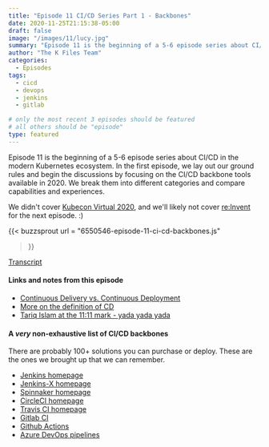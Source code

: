 ```yaml
---
title: "Episode 11 CI/CD Series Part 1 - Backbones"
date: 2020-11-25T21:15:38-05:00
draft: false
image: "/images/11/lucy.jpg"
summary: "Episode 11 is the beginning of a 5-6 episode series about CI/CD in the modern Kubernetes ecosystem."
author: "The K Files Team"
categories: 
  - Episodes
tags:
  - cicd
  - devops
  - jenkins
  - gitlab

# only the most recent 3 episodes should be featured
# all others should be "episode"
type: featured
---
```


Episode 11 is the beginning of a 5-6 episode series about CI/CD in the modern Kubernetes ecosystem. In the first episode, we lay out our ground rules and begin the discussions by focusing on the CI/CD backbone tools available in 2020. We break them into different categories and compare capabilities and experiences.

We didn't cover [Kubecon Virtual 2020](https://events.linuxfoundation.org/kubecon-cloudnativecon-north-america/), and we'll likely not cover [re:Invent](https://reinvent.awsevents.com/) for the next episode. :) 

{{< buzzsprout 
url = "6550546-episode-11-ci-cd-backbones.js"
>}}

[Transcript](/transcripts/episode-11-cicd_otter.ai.srt)

#### Links and notes from this episode

* [Continuous Delivery vs. Continuous Deployment](https://www.google.com/url?q=https://www.atlassian.com/continuous-delivery/principles/continuous-integration-vs-delivery-vs-deployment&sa=D&ust=1606874742997000&usg=AOvVaw3VsShk1wvxydiqbhpFyD-Z)
* [More on the definition of CD](https://www.plutora.com/blog/continuous-integration-continuous-delivery-continuous-deployment)
* [Tariq Islam at the 11:11 mark - yada yada yada](https://www.youtube.com/watch?v=O6kRqnfsBEc)

#### A _very_ non-exhaustive list of CI/CD backbones

There are probably 100+ solutions you can purchase or deploy. These are the ones we brought up that we can remember.

* [Jenkins homepage](https://www.jenkins.io/)
* [Jenkins-X homepage](https://jenkins-x.io/)
* [Spinnaker homepage](https://spinnaker.io/)
* [CircleCI homepage](https://circleci.com/enterprise-trial-install/?utm_source=gb&utm_medium=SEM&utm_campaign=SEM-gb-200-Eng-ni&utm_content=SEM-gb-200-Eng-ni-CircleCI&gclid=CjwKCAiA8Jf-BRB-EiwAWDtEGnGVMIfw7Oc86EQwXmIshueZO3P4BPrBKV44Lm4AWu036nkgEgdowBoCS3UQAvD_BwE)
* [Travis CI homepage](https://travis-ci.org/)
* [Gitlab CI](https://docs.gitlab.com/ee/ci/)
* [Github Actions](https://github.com/features/actions)
* [Azure DevOps pipelines](https://azure.microsoft.com/en-us/services/devops/pipelines/)